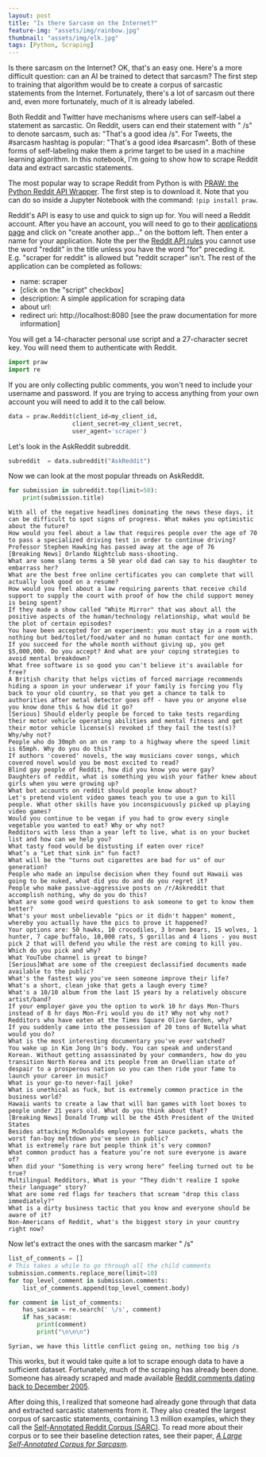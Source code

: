 ```yaml
---
layout: post
title: "Is there Sarcasm on the Internet?"
feature-img: "assets/img/rainbow.jpg"
thumbnail: "assets/img/elk.jpg"
tags: [Python, Scraping]
---
```

Is there sarcasm on the Internet? OK, that's an easy one. Here's a more difficult question: can an AI be trained to detect that sarcasm? The first step to training that algorithm would be to create a corpus of sarcastic statements from the Internet. Fortunately, there's a lot of sarcasm out there and, even more fortunately, much of it is already labeled.

 Both Reddit and Twitter have mechanisms where users can self-label a statement as sarcastic. On Reddit, users can end their statement with " /s" to denote sarcasm, such as: "That's a good idea /s". For Tweets, the #sarcasm hashtag is popular: "That's a good idea #sarcasm". Both of these forms of self-labeling make them a prime target to be used in a machine learning algorithm. In this notebook, I'm going to show how to scrape Reddit data and extract sarcastic statements.

The most popular way to scrape Reddit from Python is with [PRAW: the Python Reddit API Wrapper](https://praw.readthedocs.io/en/latest/). The first step is to download it.  Note that you can do so inside a Jupyter Notebook with the command: `!pip install praw`.

Reddit's API is easy to use and quick to sign up for. You will need a Reddit account. After you have an account, you will need to go to their [applications page](https://www.reddit.com/prefs/apps) and click on "create another app..." on the bottom left. Then enter a name for your application. Note the per the [Reddit API rules](https://www.reddit.com/wiki/api) you cannot use the word "reddit" in the title unless you have the word "for" preceding it. E.g. "scraper for reddit" is allowed but "reddit scraper" isn't. The rest of the application can be completed as follows:

* name: scraper
* [click on the "script" checkbox]
* description: A simple application for scraping data
* about url:
* redirect uri: http://localhost:8080  [see the praw documentation for more information]

You will get a 14-character personal use script and a 27-character secret key. You will need them to authenticate with Reddit.


```python
import praw
import re
```


If you are only collecting public comments, you won't need to include your username and password. If you are trying to access anything from your own account you will need to add it to the call below.


```python
data = praw.Reddit(client_id=my_client_id,
                  client_secret=my_client_secret,
                  user_agent='scraper')
```

Let's look in the AskReddit subreddit.


```python
subreddit  = data.subreddit("AskReddit")
```

Now we can look at the most popular threads on AskReddit.


```python
for submission in subreddit.top(limit=50):
    print(submission.title)
```

    With all of the negative headlines dominating the news these days, it can be difficult to spot signs of progress. What makes you optimistic about the future?
    How would you feel about a law that requires people over the age of 70 to pass a specialized driving test in order to continue driving?
    Professor Stephen Hawking has passed away at the age of 76
    [Breaking News] Orlando Nightclub mass-shooting.
    What are some slang terms a 50 year old dad can say to his daughter to embarrass her?
    What are the best free online certificates you can complete that will actually look good on a resume?
    How would you feel about a law requiring parents that receive child support to supply the court with proof of how the child support money is being spent?
    If they made a show called "White Mirror" that was about all the positive aspects of the human/technology relationship, what would be the plot of certain episodes?
    You have been accepted for an experiment: you must stay in a room with nothing but bed/toilet/food/water and no human contact for one month. If you succeed for the whole month without giving up, you get $5,000,000. Do you accept? And what are your coping strategies to avoid mental breakdown?
    What free software is so good you can't believe it's available for free?
    A British charity that helps victims of forced marriage recommends hiding a spoon in your underwear if your family is forcing you fly back to your old country, so that you get a chance to talk to authorities after metal detector goes off - have you or anyone else you know done this & how did it go?
    [Serious] Should elderly people be forced to take tests regarding their motor vehicle operating abilities and mental fitness and get their motor vehicle license(s) revoked if they fail the test(s)? Why/why not?
    People who do 30mph on an on ramp to a highway where the speed limit is 65mph. Why do you do this?
    If authors 'covered' novels, the way musicians cover songs, which covered novel would you be most excited to read?
    Blind gay people of Reddit, how did you know you were gay?
    Daughters of reddit, what is something you wish your father knew about girls when you were growing up?
    What bot accounts on reddit should people know about?
    Let's pretend violent video games teach you to use a gun to kill people. What other skills have you inconspicuously picked up playing video games?
    Would you continue to be vegan if you had to grow every single vegetable you wanted to eat? Why or why not?
    Redditors with less than a year left to live, what is on your bucket list and how can we help you?
    What tasty food would be distusting if eaten over rice?
    What’s a "Let that sink in" fun fact?
    What will be the "turns out cigarettes are bad for us" of our generation?
    People who made an impulse decision when they found out Hawaii was going to be nuked, what did you do and do you regret it?
    People who make passive-aggressive posts on /r/Askreddit that accomplish nothing, why do you do this?
    What are some good weird questions to ask someone to get to know them better?
    What's your most unbelievable "pics or it didn't happen" moment, whereby you actually have the pics to prove it happened?
    Your options are: 50 hawks, 10 crocodiles, 3 brown bears, 15 wolves, 1 hunter, 7 cape buffalo, 10,000 rats, 5 gorillas and 4 lions - you must pick 2 that will defend you while the rest are coming to kill you. Which do you pick and why?
    What YouTube channel is great to binge?
    [Serious]What are some of the creepiest declassified documents made available to the public?
    What's the fastest way you've seen someone improve their life?
    What's a short, clean joke that gets a laugh every time?
    What's a 10/10 album from the last 15 years by a relatively obscure artist/band?
    If your employer gave you the option to work 10 hr days Mon-Thurs instead of 8 hr days Mon-Fri would you do it? Why not why not?
    Redditors who have eaten at the Times Square Olive Garden, why?
    If you suddenly came into the possession of 20 tons of Nutella what would you do?
    What is the most interesting documentary you've ever watched?
    You wake up in Kim Jong Un's body. You can speak and understand Korean. Without getting assassinated by your commanders, how do you transition North Korea and its people from an Orwellian state of despair to a prosperous nation so you can then ride your fame to launch your career in music?
    What is your go-to never-fail joke?
    What is unethical as fuck, but is extremely common practice in the business world?
    Hawaii wants to create a law that will ban games with loot boxes to people under 21 years old. What do you think about that?
    [Breaking News] Donald Trump will be the 45th President of the United States
    Besides attacking McDonalds employees for sauce packets, whats the worst fan-boy meltdown you've seen in public?
    What is extremely rare but people think it’s very common?
    What common product has a feature you’re not sure everyone is aware of?
    When did your "Something is very wrong here" feeling turned out to be true?
    Multilingual Redditors, What is your "They didn't realize I spoke their language" story?
    What are some red flags for teachers that scream "drop this class immediately?"
    What is a dirty business tactic that you know and everyone should be aware of it?
    Non-Americans of Reddit, what's the biggest story in your country right now?
    

Now let's extract the ones with the sarcasm marker " /s"


```python
list_of_comments = []
# This takes a while to go through all the child comments
submission.comments.replace_more(limit=10)
for top_level_comment in submission.comments:
    list_of_comments.append(top_level_comment.body)
```


```python
for comment in list_of_comments:
    has_sacasm = re.search(' \/s', comment)
    if has_sacasm:
        print(comment)
        print("\n\n\n")
```

    Syrian, we have this little conflict going on, nothing too big /s 
    
    
    
    
    

This works, but it would take quite a lot to scrape enough data to have a sufficient dataset. Fortunately, much of the scraping has already been done. Someone has already scraped and made available [Reddit comments dating back to December 2005](http://files.pushshift.io/reddit/comments/).

After doing this, I realized that someone had already gone through that data and extracted sarcastic statements from it. They also created the largest corpus of sarcastic statements, containing 1.3 million examples, which they call the [Self-Annotated Reddit Corpus (SARC)](https://github.com/NLPrinceton/SARC). To read more about their corpus or to see their baseline detection rates, see their paper, *[A Large Self-Annotated Corpus for Sarcasm](https://arxiv.org/pdf/1704.05579.pdf).*
